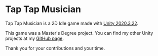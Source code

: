 # Tap Tap Musician

Tap Tap Musician is a 2D Idle game made with [Unity 2020.3.22](https://unity3d.com/unity/whats-new/2020.3.22). 

This game was a Master's Degree project.
You can find my other Unity projects at my [GitHub page](https://github.com/ozaneski13).

Thank you for your contributions and your time.
